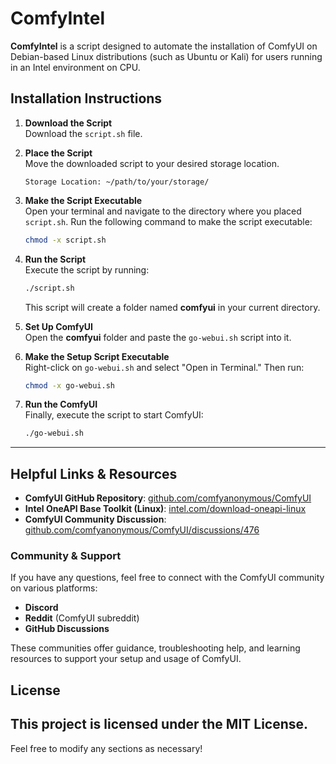 # ComfyIntel
**ComfyIntel** is a script designed to automate the installation of ComfyUI on Debian-based Linux distributions (such as Ubuntu or Kali) for users running in an Intel environment on CPU.

## Installation Instructions

1. **Download the Script**  
   Download the `script.sh` file.

2. **Place the Script**  
   Move the downloaded script to your desired storage location.

   ```
   Storage Location: ~/path/to/your/storage/
   ```

3. **Make the Script Executable**  
   Open your terminal and navigate to the directory where you placed `script.sh`. Run the following command to make the script executable:

   ```bash
   chmod -x script.sh
   ```

4. **Run the Script**  
   Execute the script by running:

   ```bash
   ./script.sh
   ```

   This script will create a folder named **comfyui** in your current directory.

5. **Set Up ComfyUI**  
   Open the **comfyui** folder and paste the `go-webui.sh` script into it.

6. **Make the Setup Script Executable**  
   Right-click on `go-webui.sh` and select "Open in Terminal." Then run:

   ```bash
   chmod -x go-webui.sh
   ```

7. **Run the ComfyUI**  
   Finally, execute the script to start ComfyUI:

   ```bash
   ./go-webui.sh
   ```
---
## Helpful Links & Resources

- **ComfyUI GitHub Repository**: [github.com/comfyanonymous/ComfyUI](https://github.com/comfyanonymous/ComfyUI.git)
- **Intel OneAPI Base Toolkit (Linux)**: [intel.com/download-oneapi-linux](https://www.intel.com/content/www/us/en/developer/tools/oneapi/base-toolkit-download.html?operatingsystem=linux&linux-install-type=offline)
- **ComfyUI Community Discussion**: [github.com/comfyanonymous/ComfyUI/discussions/476](https://github.com/comfyanonymous/ComfyUI/discussions/476)

### Community & Support

If you have any questions, feel free to connect with the ComfyUI community on various platforms:
- **Discord**
- **Reddit** (ComfyUI subreddit)
- **GitHub Discussions**

These communities offer guidance, troubleshooting help, and learning resources to support your setup and usage of ComfyUI.
## License  
This project is licensed under the MIT License.
---
Feel free to modify any sections as necessary!

